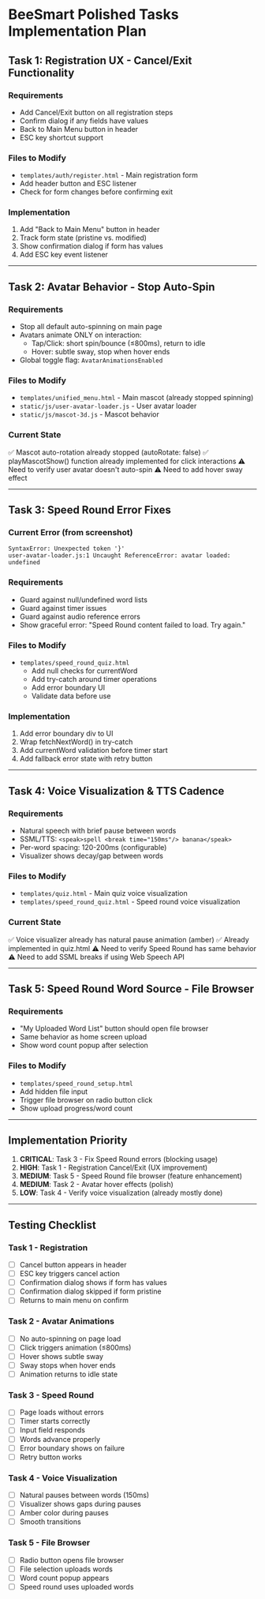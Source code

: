 # BeeSmart Polished Tasks Implementation Plan

## Task 1: Registration UX - Cancel/Exit Functionality

### Requirements
- Add Cancel/Exit button on all registration steps
- Confirm dialog if any fields have values
- Back to Main Menu button in header
- ESC key shortcut support

### Files to Modify
- `templates/auth/register.html` - Main registration form
- Add header button and ESC listener
- Check for form changes before confirming exit

### Implementation
1. Add "Back to Main Menu" button in header
2. Track form state (pristine vs. modified)
3. Show confirmation dialog if form has values
4. Add ESC key event listener

---

## Task 2: Avatar Behavior - Stop Auto-Spin

### Requirements
- Stop all default auto-spinning on main page
- Avatars animate ONLY on interaction:
  - Tap/Click: short spin/bounce (≤800ms), return to idle
  - Hover: subtle sway, stop when hover ends
- Global toggle flag: `AvatarAnimationsEnabled`

### Files to Modify
- `templates/unified_menu.html` - Main mascot (already stopped spinning)
- `static/js/user-avatar-loader.js` - User avatar loader
- `static/js/mascot-3d.js` - Mascot behavior

### Current State
✅ Mascot auto-rotation already stopped (autoRotate: false)
✅ playMascotShow() function already implemented for click interactions
⚠️ Need to verify user avatar doesn't auto-spin
⚠️ Need to add hover sway effect

---

## Task 3: Speed Round Error Fixes

### Current Error (from screenshot)
```
SyntaxError: Unexpected token '}'
user-avatar-loader.js:1 Uncaught ReferenceError: avatar loaded: undefined
```

### Requirements
- Guard against null/undefined word lists
- Guard against timer issues
- Guard against audio reference errors
- Show graceful error: "Speed Round content failed to load. Try again."

### Files to Modify
- `templates/speed_round_quiz.html`
  - Add null checks for currentWord
  - Add try-catch around timer operations
  - Add error boundary UI
  - Validate data before use

### Implementation
1. Add error boundary div to UI
2. Wrap fetchNextWord() in try-catch
3. Add currentWord validation before timer start
4. Add fallback error state with retry button

---

## Task 4: Voice Visualization & TTS Cadence

### Requirements
- Natural speech with brief pause between words
- SSML/TTS: `<speak>spell <break time="150ms"/> banana</speak>`
- Per-word spacing: 120-200ms (configurable)
- Visualizer shows decay/gap between words

### Files to Modify
- `templates/quiz.html` - Main quiz voice visualization
- `templates/speed_round_quiz.html` - Speed round voice visualization

### Current State
✅ Voice visualizer already has natural pause animation (amber)
✅ Already implemented in quiz.html
⚠️ Need to verify Speed Round has same behavior
⚠️ Need to add SSML breaks if using Web Speech API

---

## Task 5: Speed Round Word Source - File Browser

### Requirements
- "My Uploaded Word List" button should open file browser
- Same behavior as home screen upload
- Show word count popup after selection

### Files to Modify
- `templates/speed_round_setup.html`
- Add hidden file input
- Trigger file browser on radio button click
- Show upload progress/word count

---

## Implementation Priority

1. **CRITICAL**: Task 3 - Fix Speed Round errors (blocking usage)
2. **HIGH**: Task 1 - Registration Cancel/Exit (UX improvement)
3. **MEDIUM**: Task 5 - Speed Round file browser (feature enhancement)
4. **MEDIUM**: Task 2 - Avatar hover effects (polish)
5. **LOW**: Task 4 - Verify voice visualization (already mostly done)

---

## Testing Checklist

### Task 1 - Registration
- [ ] Cancel button appears in header
- [ ] ESC key triggers cancel action
- [ ] Confirmation dialog shows if form has values
- [ ] Confirmation dialog skipped if form pristine
- [ ] Returns to main menu on confirm

### Task 2 - Avatar Animations
- [ ] No auto-spinning on page load
- [ ] Click triggers animation (≤800ms)
- [ ] Hover shows subtle sway
- [ ] Sway stops when hover ends
- [ ] Animation returns to idle state

### Task 3 - Speed Round
- [ ] Page loads without errors
- [ ] Timer starts correctly
- [ ] Input field responds
- [ ] Words advance properly
- [ ] Error boundary shows on failure
- [ ] Retry button works

### Task 4 - Voice Visualization
- [ ] Natural pauses between words (150ms)
- [ ] Visualizer shows gaps during pauses
- [ ] Amber color during pauses
- [ ] Smooth transitions

### Task 5 - File Browser
- [ ] Radio button opens file browser
- [ ] File selection uploads words
- [ ] Word count popup appears
- [ ] Speed round uses uploaded words
